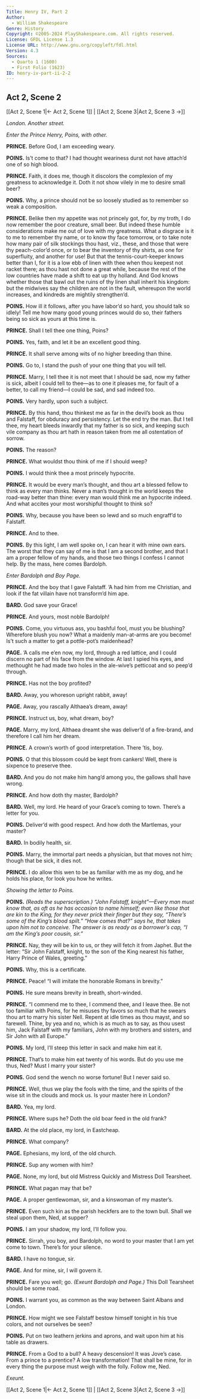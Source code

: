 ```yaml
---
Title: Henry IV, Part 2
Author: 
  - William Shakespeare
Genre: History
Copyright: ©2005-2024 PlayShakespeare.com. All rights reserved.
License: GFDL License 1.3
License URL: http://www.gnu.org/copyleft/fdl.html
Version: 4.3
Sources:
  - Quarto 1 (1600)
  - First Folio (1623)
ID: henry-iv-part-ii-2-2
---
```


## Act 2, Scene 2
[[Act 2, Scene 1|← Act 2, Scene 1]] | [[Act 2, Scene 3|Act 2, Scene 3 →]]

*London. Another street.*

*Enter the Prince Henry, Poins, with other.*

**PRINCE.**
Before God, I am exceeding weary.

**POINS.**
Is’t come to that? I had thought weariness durst not have attach’d one of so high blood.

**PRINCE.**
Faith, it does me, though it discolors the complexion of my greatness to acknowledge it. Doth it not show vilely in me to desire small beer?

**POINS.**
Why, a prince should not be so loosely studied as to remember so weak a composition.

**PRINCE.**
Belike then my appetite was not princely got, for, by my troth, I do now remember the poor creature, small beer. But indeed these humble considerations make me out of love with my greatness. What a disgrace is it to me to remember thy name, or to know thy face tomorrow, or to take note how many pair of silk stockings thou hast, viz., these, and those that were thy peach-color’d once, or to bear the inventory of thy shirts, as one for superfluity, and another for use! But that the tennis-court-keeper knows better than I, for it is a low ebb of linen with thee when thou keepest not racket there; as thou hast not done a great while, because the rest of the low countries have made a shift to eat up thy holland. And God knows whether those that bawl out the ruins of thy linen shall inherit his kingdom: but the midwives say the children are not in the fault, whereupon the world increases, and kindreds are mightily strengthen’d.

**POINS.**
How ill it follows, after you have labor’d so hard, you should talk so idlely! Tell me how many good young princes would do so, their fathers being so sick as yours at this time is.

**PRINCE.**
Shall I tell thee one thing, Poins?

**POINS.**
Yes, faith, and let it be an excellent good thing.

**PRINCE.**
It shall serve among wits of no higher breeding than thine.

**POINS.**
Go to, I stand the push of your one thing that you will tell.

**PRINCE.**
Marry, I tell thee it is not meet that I should be sad, now my father is sick, albeit I could tell to thee—as to one it pleases me, for fault of a better, to call my friend—I could be sad, and sad indeed too.

**POINS.**
Very hardly, upon such a subject.

**PRINCE.**
By this hand, thou thinkest me as far in the devil’s book as thou and Falstaff, for obduracy and persistency. Let the end try the man. But I tell thee, my heart bleeds inwardly that my father is so sick, and keeping such vile company as thou art hath in reason taken from me all ostentation of sorrow.

**POINS.**
The reason?

**PRINCE.**
What wouldst thou think of me if I should weep?

**POINS.**
I would think thee a most princely hypocrite.

**PRINCE.**
It would be every man’s thought, and thou art a blessed fellow to think as every man thinks. Never a man’s thought in the world keeps the road-way better than thine: every man would think me an hypocrite indeed. And what accites your most worshipful thought to think so?

**POINS.**
Why, because you have been so lewd and so much engraff’d to Falstaff.

**PRINCE.**
And to thee.

**POINS.**
By this light, I am well spoke on, I can hear it with mine own ears. The worst that they can say of me is that I am a second brother, and that I am a proper fellow of my hands, and those two things I confess I cannot help. By the mass, here comes Bardolph.

*Enter Bardolph and Boy Page.*

**PRINCE.**
And the boy that I gave Falstaff. ’A had him from me Christian, and look if the fat villain have not transform’d him ape.

**BARD.**
God save your Grace!

**PRINCE.**
And yours, most noble Bardolph!

**POINS.**
Come, you virtuous ass, you bashful fool, must you be blushing? Wherefore blush you now? What a maidenly man-at-arms are you become! Is’t such a matter to get a pottle-pot’s maidenhead?

**PAGE.**
’A calls me e’en now, my lord, through a red lattice, and I could discern no part of his face from the window. At last I spied his eyes, and methought he had made two holes in the ale-wive’s petticoat and so peep’d through.

**PRINCE.**
Has not the boy profited?

**BARD.**
Away, you whoreson upright rabbit, away!

**PAGE.**
Away, you rascally Althaea’s dream, away!

**PRINCE.**
Instruct us, boy, what dream, boy?

**PAGE.**
Marry, my lord, Althaea dreamt she was deliver’d of a fire-brand, and therefore I call him her dream.

**PRINCE.**
A crown’s worth of good interpretation. There ’tis, boy.

**POINS.**
O that this blossom could be kept from cankers! Well, there is sixpence to preserve thee.

**BARD.**
And you do not make him hang’d among you, the gallows shall have wrong.

**PRINCE.**
And how doth thy master, Bardolph?

**BARD.**
Well, my lord. He heard of your Grace’s coming to town. There’s a letter for you.

**POINS.**
Deliver’d with good respect. And how doth the Martlemas, your master?

**BARD.**
In bodily health, sir.

**POINS.**
Marry, the immortal part needs a physician, but that moves not him; though that be sick, it dies not.

**PRINCE.**
I do allow this wen to be as familiar with me as my dog, and he holds his place, for look you how he writes.

*Showing the letter to Poins.*

**POINS.**
*(Reads the superscription.)*
*“John Falstaff, knight”—Every man must know that, as oft as he has occasion to name himself; even like those that are kin to the King, for they never prick their finger but they say, “There’s some of the King’s blood spilt.” “How comes that?” says he, that takes upon him not to conceive. The answer is as ready as a borrower’s cap, “I am the King’s poor cousin, sir.”*

**PRINCE.**
Nay, they will be kin to us, or they will fetch it from Japhet. But the letter:
“Sir John Falstaff, knight, to the son of the King nearest his father, Harry Prince of Wales, greeting.”

**POINS.**
Why, this is a certificate.

**PRINCE.**
Peace!
“I will imitate the honorable Romans in brevity.”

**POINS.**
He sure means brevity in breath, short-winded.

**PRINCE.**
“I commend me to thee, I commend thee, and I leave thee. Be not too familiar with Poins, for he misuses thy favors so much that he swears thou art to marry his sister Nell. Repent at idle times as thou mayst, and so farewell.
Thine, by yea and no, which is as much as to say, as thou usest him, Jack Falstaff with my familiars, John with my brothers and sisters, and Sir John with all Europe.”

**POINS.**
My lord, I’ll steep this letter in sack and make him eat it.

**PRINCE.**
That’s to make him eat twenty of his words. But do you use me thus, Ned? Must I marry your sister?

**POINS.**
God send the wench no worse fortune! But I never said so.

**PRINCE.**
Well, thus we play the fools with the time, and the spirits of the wise sit in the clouds and mock us. Is your master here in London?

**BARD.**
Yea, my lord.

**PRINCE.**
Where sups he? Doth the old boar feed in the old frank?

**BARD.**
At the old place, my lord, in Eastcheap.

**PRINCE.**
What company?

**PAGE.**
Ephesians, my lord, of the old church.

**PRINCE.**
Sup any women with him?

**PAGE.**
None, my lord, but old Mistress Quickly and Mistress Doll Tearsheet.

**PRINCE.**
What pagan may that be?

**PAGE.**
A proper gentlewoman, sir, and a kinswoman of my master’s.

**PRINCE.**
Even such kin as the parish heckfers are to the town bull. Shall we steal upon them, Ned, at supper?

**POINS.**
I am your shadow, my lord, I’ll follow you.

**PRINCE.**
Sirrah, you boy, and Bardolph, no word to your master that I am yet come to town. There’s for your silence.

**BARD.**
I have no tongue, sir.

**PAGE.**
And for mine, sir, I will govern it.

**PRINCE.**
Fare you well; go.
*(Exeunt Bardolph and Page.)*
This Doll Tearsheet should be some road.

**POINS.**
I warrant you, as common as the way between Saint Albans and London.

**PRINCE.**
How might we see Falstaff bestow himself tonight in his true colors, and not ourselves be seen?

**POINS.**
Put on two leathern jerkins and aprons, and wait upon him at his table as drawers.

**PRINCE.**
From a God to a bull? A heavy descension! It was Jove’s case. From a prince to a prentice? A low transformation! That shall be mine, for in every thing the purpose must weigh with the folly. Follow me, Ned.

*Exeunt.*

[[Act 2, Scene 1|← Act 2, Scene 1]] | [[Act 2, Scene 3|Act 2, Scene 3 →]]